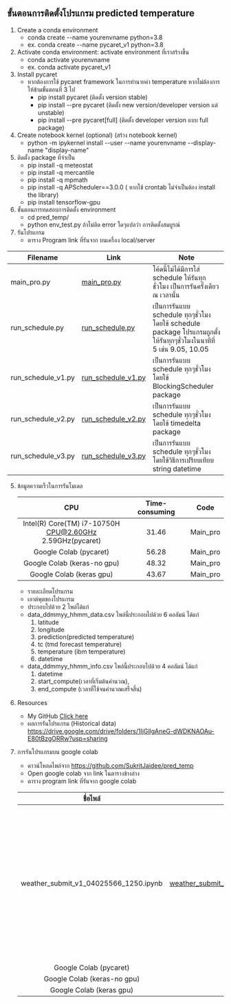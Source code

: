 ## ขั้นตอนการติดตั้งโปรแกรม predicted temperature
1. Create a conda environment 
	- conda create --name yourenvname python=3.8
	- ex. conda create --name pycaret_v1 python=3.8
2. Activate conda environment: activate environment ที่เราสร้างขึ้น
	- conda activate yourenvname
	- ex. conda activate pycaret_v1
3. Install pycaret 
	- หากต้องการใช้ pycaret framework ในการทำนายค่า temperature หากไม่ต้องการให้ข้ามขั้นตอนที่ 3 ไป
		- pip install pycaret (ติดตั้ง version stable)
		- pip install --pre pycaret (ติดตั้ง new version/developer version แต่ unstable)
		- pip install --pre pycaret[full] (ติดตั้ง developer version แบบ full package)
4. Create notebook kernel (optional) (สร้าง notebook kernel)
	- python -m ipykernel install --user --name yourenvname --display-name "display-name"
2. ติดตั้ง package ที่จำเป็น
	- pip install -q meteostat
	- pip install -q mercantile
	- pip install -q mpmath
	- pip install -q APScheduler==3.0.0 ( หากใช้ crontab ไม่จำเป็นต้อง install the library)
	- pip install tensorflow-gpu
3. ขั้นตอนการทดสอบการติดตั้ง environment
	- cd  pred_temp/
	- python env_test.py ถ้าไม่ติด error ใดๆแปลว่า การติดตั้งสมบูรณ์
4. รันโปรแกรม
	- ตาราง Program link ที่รันจาก บนเครื่อง local/server
	
| Filename     | Link      | Note     |
| ------------- | ------------- | -------- |
|main_pro.py|<p><a href="https://github.com/SukritJaidee/pred_temp/blob/main/main_pro.py">main_pro.py</a></p>| โค้ดนี้ไม่ได้มีการใส่ schedule ให้รันทุกชั่วโมง เป็นการรันครั้งเดียว ณ เวลานั้น  |
|run_schedule.py|<p><a href="https://github.com/SukritJaidee/pred_temp/blob/main/run_schedule.py">run_schedule.py</a></p>| เป็นการรันแบบ schedule ทุกๆชั่วโมงโดยใข้ schedule package โปรแกรมถูกตั้งให้รันทุกๆชั่วโมงในนาทีที่ 5 เข่น 9.05, 10.05|	
|run_schedule_v1.py|<p><a href="https://github.com/SukritJaidee/pred_temp/blob/main/run_schedule_v1.py">run_schedule_v1.py</a></p>| เป็นการรันแบบ schedule ทุกๆชั่วโมงโดยใข้ BlockingScheduler package|	
|run_schedule_v2.py|<p><a href="https://github.com/SukritJaidee/pred_temp/blob/main/run_schedule_v2.py">run_schedule_v2.py</a></p>| เป็นการรันแบบ schedule ทุกๆชั่วโมงโดยใข้ timedelta package|	
|run_schedule_v3.py|<p><a href="https://github.com/SukritJaidee/pred_temp/blob/main/run_schedule_v3.py">run_schedule_v3.py</a></p>| เป็นการรันแบบ schedule ทุกๆชั่วโมงโดยใข้วิธีการเปรียบเทียบ string datetime|	

5. ข้อมูลความเร็วในการรันโมเดล

	| CPU | Time-consuming | Code |
	| :---:|:---:|:---: |
	| Intel(R) Core(TM) i7-10750H </br> CPU@2.60GHz 2.59GHz(pycaret)|31.46|Main_pro|
	| Google Colab (pycaret)| 56.28|Main_pro|
	| Google Colab (keras-no gpu)| 48.32|Main_pro|
	| Google Colab (keras gpu)| 43.67|Main_pro|

	- รายละเอียดโปรแกรม
	- เอาต์พุตของโปรแกรม
	- ประกอบไปด้วย 2 ไพล์ได้แก่ 
	- data_ddmmyy_hhmm_data.csv ไพล์นี้ประกอบไปด้วย 6 คอลัมน์ ได้แก่ 
		1. latitude
		2. longitude 
		3. prediction(predicted temperature)
		4. tc (tmd forecast temperature)
		5. temperature (ibm temperature)
		6. datetime
	- data_ddmmyy_hhmm_info.csv ไพล์นี้ประกอบไปด้วย 4 คอลัมน์ ได้แก่ 
		1. datetime
		2. start_compute(เวลาที่เริ่มต้นคำนวณ), 
		3. end_compute (เวลาที่ใช้จนคำนวณเสร็จสิ้น)

6. Resources
	- My GitHub <a href="https://github.com/SukritJaidee/pred_temp">Click here</a>
	- ผลการรันโปรแกรม (Historical data)  https://drive.google.com/drive/folders/1IjGllgAneG-dWDKNAOAu-E80tBzgORRw?usp=sharing

7. การรันโปรแกรมบน google colab
	- ดาวน์โหลดไพล์จาก https://github.com/SukritJaidee/pred_temp
	- Open google colab จาก link ในตารางข้างล่าง
	- ตาราง program link ที่รันจาก google colab
	
	| ชื่อไพล์ | ลิ้ง | หมายเหตุ |
	| :---:|:---:|:---: |
	| weather_submit_v1_04025566_1250.ipynb|<p><a href="https://colab.research.google.com/drive/1hSSRyLhanIMrE4L9xIknK1uW0atAmFT_?usp=sharing">weather_submit_v1_04025566_1250.py</a></p>|- Code นี้ไม่ได้มีการใส่ schedule ให้รันทุกชั่วโมง เป็นการรันครั้งเดียว ณ เวลานั้น <br> เพิ่มการ predict ด้วย keras model เพื่อลดเวลาการประมวลผล <br> ใช้ crontab|
	| Google Colab (pycaret)| 56.28|Main_pro|
	| Google Colab (keras-no gpu)| 48.32|Main_pro|
	| Google Colab (keras gpu)| 43.67|Main_pro|	